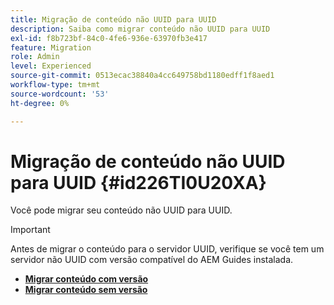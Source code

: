 ```yaml
---
title: Migração de conteúdo não UUID para UUID
description: Saiba como migrar conteúdo não UUID para UUID
exl-id: f8b723bf-84c0-4fe6-936e-63970fb3e417
feature: Migration
role: Admin
level: Experienced
source-git-commit: 0513ecac38840a4cc649758bd1180edff1f8aed1
workflow-type: tm+mt
source-wordcount: '53'
ht-degree: 0%

---
```


# Migração de conteúdo não UUID para UUID {#id226TI0U20XA}


Você pode migrar seu conteúdo não UUID para UUID.

>[!IMPORTANT]
>
> Antes de migrar o conteúdo para o servidor UUID, verifique se você tem um servidor não UUID com versão compatível do AEM Guides instalada.



* [**Migrar conteúdo com versão**](./migrate-non-uuid-uuid-with-versions.md)
* [**Migrar conteúdo sem versão**](./migrate-non-uuid-uuid-without-versions.md)

